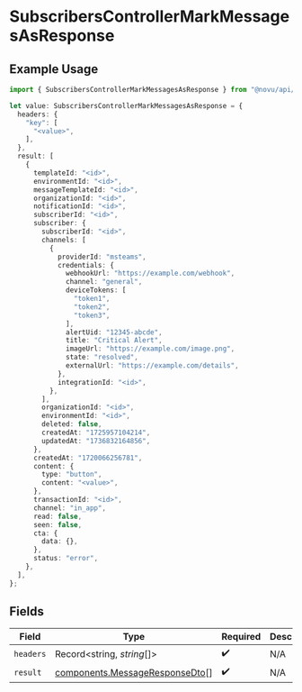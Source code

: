 # SubscribersControllerMarkMessagesAsResponse

## Example Usage

```typescript
import { SubscribersControllerMarkMessagesAsResponse } from "@novu/api/models/operations";

let value: SubscribersControllerMarkMessagesAsResponse = {
  headers: {
    "key": [
      "<value>",
    ],
  },
  result: [
    {
      templateId: "<id>",
      environmentId: "<id>",
      messageTemplateId: "<id>",
      organizationId: "<id>",
      notificationId: "<id>",
      subscriberId: "<id>",
      subscriber: {
        subscriberId: "<id>",
        channels: [
          {
            providerId: "msteams",
            credentials: {
              webhookUrl: "https://example.com/webhook",
              channel: "general",
              deviceTokens: [
                "token1",
                "token2",
                "token3",
              ],
              alertUid: "12345-abcde",
              title: "Critical Alert",
              imageUrl: "https://example.com/image.png",
              state: "resolved",
              externalUrl: "https://example.com/details",
            },
            integrationId: "<id>",
          },
        ],
        organizationId: "<id>",
        environmentId: "<id>",
        deleted: false,
        createdAt: "1725957104214",
        updatedAt: "1736832164856",
      },
      createdAt: "1720066256781",
      content: {
        type: "button",
        content: "<value>",
      },
      transactionId: "<id>",
      channel: "in_app",
      read: false,
      seen: false,
      cta: {
        data: {},
      },
      status: "error",
    },
  ],
};
```

## Fields

| Field                                                                            | Type                                                                             | Required                                                                         | Description                                                                      |
| -------------------------------------------------------------------------------- | -------------------------------------------------------------------------------- | -------------------------------------------------------------------------------- | -------------------------------------------------------------------------------- |
| `headers`                                                                        | Record<string, *string*[]>                                                       | :heavy_check_mark:                                                               | N/A                                                                              |
| `result`                                                                         | [components.MessageResponseDto](../../models/components/messageresponsedto.md)[] | :heavy_check_mark:                                                               | N/A                                                                              |